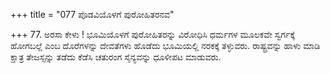 +++
title = "077 ಪೊಡವಿಯೊಳಗೆ ಪುರೋಹಿತರನವ"

+++
77. ಅರಸಾ ಕೇಳು ! ಭೂಮಿಯೊಳಗೆ ಪುರೋಹಿತರನ್ನು ವಿರೋಧಿಸಿ ಧರ್ಮಗಳ ಮೂಲಕವೇ ಸ್ವರ್ಗಕ್ಕೆ ಹೋಗಬಲ್ಲೆ ಎಂಬ ದೊರೆಗಳನ್ನು ದೇವತೆಗಳು ಹೊಡೆದು ಭೂಮಿಯಲ್ಲಿ ನರಕಕ್ಕೆ ತಳ್ಳುವರು. ರಾಷ್ಟ್ರವನ್ನು ಹಾಳು ಮಾಡಿ ಕ್ಷಾತ್ರ ತೇಜಸ್ಸನ್ನು ತಡೆದು ಕೆಡೆಸಿ ಚತುರಂಗ ಸೈನ್ಯವನ್ನು ಧೂಳೀಪಟ ಮಾಡುವರು.